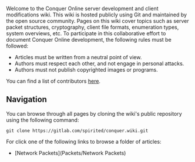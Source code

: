 Welcome to the Conquer Online server development and client modifications wiki. This wiki is hosted publicly using Git and maintained by the open source community. Pages on this wiki cover topics such as server packet structures, cryptography, client file formats, enumeration types, system overviews, etc. To participate in this collaborative effort to document Conquer Online development, the following rules must be followed:

* Articles must be written from a neutral point of view.
* Authors must respect each other, and not engage in personal attacks.
* Authors must not publish copyrighted images or programs.

You can find a list of contributors [here](Contributors).

## Navigation
You can browse through all pages by cloning the wiki's public repository using the following command:
```
git clone https://gitlab.com/spirited/conquer.wiki.git
```
For click one of the following links to browse a folder of articles:

* [Network Packets](Packets/Network Packets)